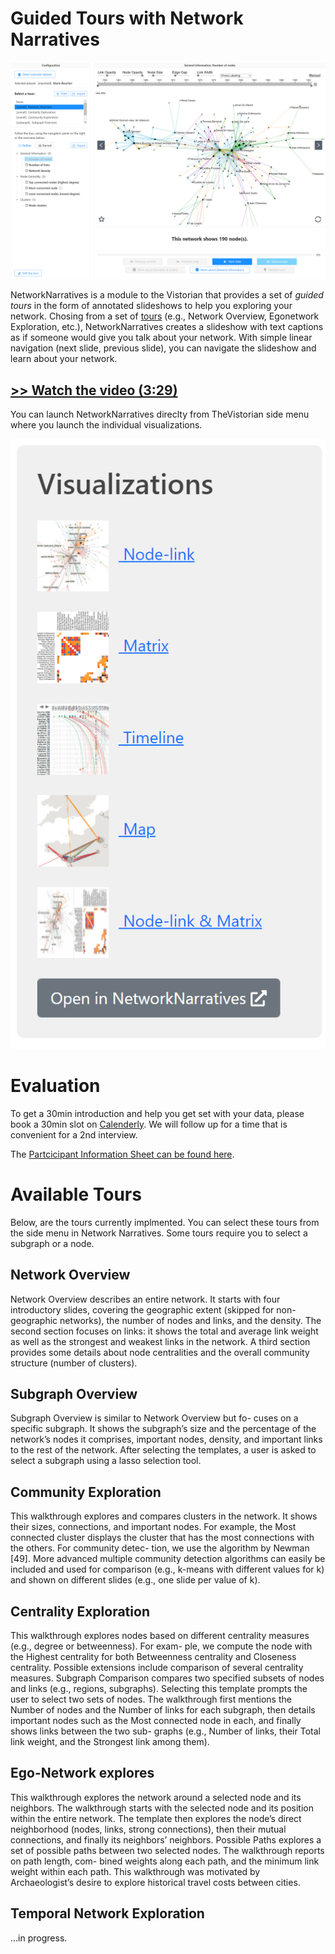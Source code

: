 # Guided Tours with Network Narratives

![](assets/nn.png)

NetworkNarratives is a module to the Vistorian that provides a set of _guided tours_ in the form of annotated slideshows to help you exploring your network. Chosing from a set of [tours](#available-tours) (e.g., Network Overview, Egonetwork Exploration, etc.), NetworkNarratives creates a slideshow with text captions as if someone would give you talk about your network. With simple linear navigation (next slide, previous slide), you can navigate the slideshow and learn about your network.

## [>> Watch the video (3:29)](https://www.youtube.com/watch?v=qbbC131ZstM)

You can launch NetworkNarratives direclty from TheVistorian side menu where you launch the individual visualizations. 

<img src="assets/vistorian-nn.png" hight="200px">

# Evaluation 

To get a 30min introduction and help you get set with your data, please book a 30min slot on [Calenderly](https://calendly.com/js-b/network-naratives-initial-interview?month=2022-03). We will follow up for a time that is convenient for a 2nd interview. 

The [Partcicipant Information Sheet can be found here](https://docs.google.com/document/d/1t3eCX8xEGhfWX_dAsHZoTFMYa234VOZantDzy4R-RxE/edit?usp=sharing). 

# Available Tours

Below, are the tours currently implmented. You can select these tours from the side menu in Network Narratives. Some tours require you to select a subgraph or a node. 

## Network Overview 
Network Overview describes an entire network. It starts
with four introductory slides, covering the geographic extent
(skipped for non-geographic networks), the number of nodes
and links, and the density. The second section focuses on links: it
shows the total and average link weight as well as the strongest and
weakest links in the network. A third section provides some details
about node centralities and the overall community structure (number of
clusters).

## Subgraph Overview 

Subgraph Overview is similar to Network Overview but fo-
cuses on a specific subgraph. It shows the subgraph’s size and
the percentage of the network’s nodes it comprises, important
nodes, density, and important links to the rest of the network. After
selecting the templates, a user is asked to select a subgraph using a
lasso selection tool.

## Community Exploration 

This walkthrough explores and compares clusters in
the network. It shows their sizes, connections, and important
nodes. For example, the Most connected cluster displays the cluster
that has the most connections with the others. For community detec-
tion, we use the algorithm by Newman [49]. More advanced multiple
community detection algorithms can easily be included and used for
comparison (e.g., k-means with different values for k) and shown on
different slides (e.g., one slide per value of k).

## Centrality Exploration 

This walkthrough explores nodes based on different
centrality measures (e.g., degree or betweenness). For exam-
ple, we compute the node with the Highest centrality for both
Betweenness centrality and Closeness centrality. Possible extensions
include comparison of several centrality measures.
Subgraph Comparison compares two specified subsets of
nodes and links (e.g., regions, subgraphs). Selecting this
template prompts the user to select two sets of nodes. The
walkthrough first mentions the Number of nodes and the Number of
links for each subgraph, then details important nodes such as the Most
connected node in each, and finally shows links between the two sub-
graphs (e.g., Number of links, their Total link weight, and the Strongest
link among them).

## Ego-Network explores 

This walkthrough explores the network around a selected node
and its neighbors. The walkthrough starts with the selected
node and its position within the entire network. The template
then explores the node’s direct neighborhood (nodes, links, strong
connections), then their mutual connections, and finally its neighbors’
neighbors.
Possible Paths explores a set of possible paths between two
selected nodes. The walkthrough reports on path length, com-
bined weights along each path, and the minimum link weight
within each path. This walkthrough was motivated by Archaeologist’s
desire to explore historical travel costs between cities.

## Temporal Network Exploration

...in progress.
